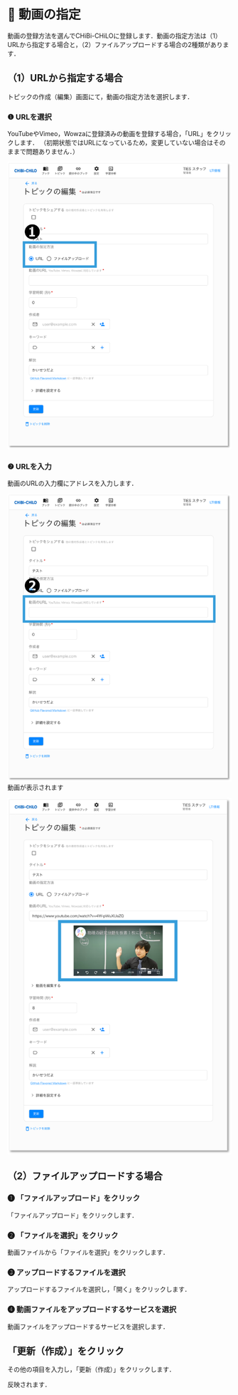 # 🌿 動画の指定
動画の登録方法を選んでCHiBi-CHiLOに登録します．動画の指定方法は（1）URLから指定する場合と，（2）ファイルアップロードする場合の2種類があります．

## （1）URLから指定する場合
トピックの作成（編集）画面にて，動画の指定方法を選択します．

### ❶ URLを選択
YouTubeやVimeo，Wowzaに登録済みの動画を登録する場合，「URL」をクリックします．
（初期状態ではURLになっているため，変更していない場合はそのままで問題ありません．）

![](<../.gitbook/assets/image (448).png>)
### ❷ URLを入力
動画のURLの入力欄にアドレスを入力します．

![](<../.gitbook/assets/image (449).png>)
動画が表示されます

![](<../.gitbook/assets/image (450).png>)
## （2）ファイルアップロードする場合

### ❶ 「ファイルアップロード」をクリック
「ファイルアップロード」をクリックします．

### ❷ 「ファイルを選択」をクリック
動画ファイルから「ファイルを選択」をクリックします．

### ❸ アップロードするファイルを選択
アップロードするファイルを選択し，「開く」をクリックします．

### ❹ 動画ファイルをアップロードするサービスを選択
動画ファイルをアップロードするサービスを選択します．

## 「更新（作成）」をクリック

その他の項目を入力し，「更新（作成）」をクリックします．

反映されます．